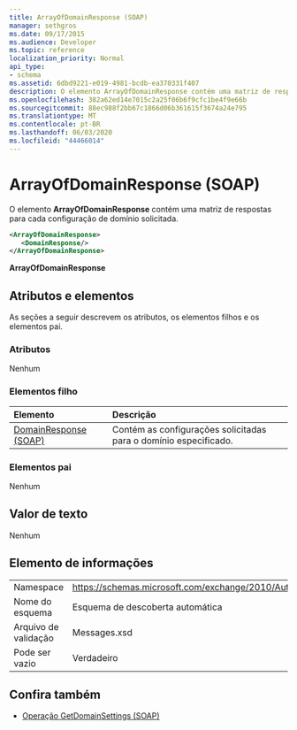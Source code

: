 ```yaml
---
title: ArrayOfDomainResponse (SOAP)
manager: sethgros
ms.date: 09/17/2015
ms.audience: Developer
ms.topic: reference
localization_priority: Normal
api_type:
- schema
ms.assetid: 6dbd9221-e019-4981-bcdb-ea370331f407
description: O elemento ArrayOfDomainResponse contém uma matriz de respostas para cada configuração de domínio solicitada.
ms.openlocfilehash: 382a62ed14e7015c2a25f06b6f9cfc1be4f9e66b
ms.sourcegitcommit: 88ec988f2bb67c1866d06b361615f3674a24e795
ms.translationtype: MT
ms.contentlocale: pt-BR
ms.lasthandoff: 06/03/2020
ms.locfileid: "44466014"
---
```

# <a name="arrayofdomainresponse-soap"></a>ArrayOfDomainResponse (SOAP)

O elemento **ArrayOfDomainResponse** contém uma matriz de respostas para cada configuração de domínio solicitada. 
  
```XML
<ArrayOfDomainResponse>
   <DomainResponse/>
</ArrayOfDomainResponse>
```

 **ArrayOfDomainResponse**
## <a name="attributes-and-elements"></a>Atributos e elementos

As seções a seguir descrevem os atributos, os elementos filhos e os elementos pai.
  
### <a name="attributes"></a>Atributos

Nenhum
  
### <a name="child-elements"></a>Elementos filho

|**Elemento**|**Descrição**|
|:-----|:-----|
|[DomainResponse (SOAP)](domainresponse-soap.md) <br/> |Contém as configurações solicitadas para o domínio especificado.  <br/> |
   
### <a name="parent-elements"></a>Elementos pai

Nenhum
  
## <a name="text-value"></a>Valor de texto

Nenhum
  
## <a name="element-information"></a>Elemento de informações

|||
|:-----|:-----|
|Namespace  <br/> |https://schemas.microsoft.com/exchange/2010/Autodiscover  <br/> |
|Nome do esquema  <br/> |Esquema de descoberta automática  <br/> |
|Arquivo de validação  <br/> |Messages.xsd  <br/> |
|Pode ser vazio  <br/> |Verdadeiro  <br/> |
   
## <a name="see-also"></a>Confira também

- [Operação GetDomainSettings (SOAP)](getdomainsettings-operation-soap.md)

